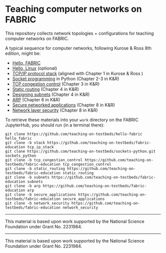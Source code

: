 # Teaching computer networks on FABRIC

This repository collects network topologies + configurations for teaching computer networks on FABRIC.

A typical sequence for computer networks, following Kurose & Ross 8th edition, might be:

* [Hello, FABRIC](https://teaching-on-testbeds.github.io/hello-fabric/)
* [Hello, Linux](https://teaching-on-testbeds.github.io/hello-linux/index-fabric) (optional)
* [TCP/IP protocol stack](https://teaching-on-testbeds.github.io/blog/protocol-layers) (aligned with Chapter 1 in Kurose & Ross )
* [Socket programming](https://teaching-on-testbeds.github.io/blog/sockets-python) in Python (Chapter 2-3 in K&R)
* [TCP congestion control](https://teaching-on-testbeds.github.io/blog/tcp-congestion-control) (Chapter 3 in K&R)
* [Static routing](https://teaching-on-testbeds.github.io/blog/static-routing) (Chapter 4 in K&R)
* [Designing subnets](https://teaching-on-testbeds.github.io/blog/designing-subnets) (Chapter 4 in K&R)
* [ARP](https://teaching-on-testbeds.github.io/blog/address-resolution-protocol-arp) (Chapter 6 in K&R)
* [Secure networked applications](https://teaching-on-testbeds.github.io/blog/secure-applications) (Chapter 8 in K&R)
* [Network layer security](https://teaching-on-testbeds.github.io/blog/network-layer-security) (Chapter 8 in K&R)


To retrieve these materials into your `work` directory on the FABRIC JupyterHub, you should run (in a terminal there):

```
git clone https://github.com/teaching-on-testbeds/hello-fabric hello_fabric
git clone -b stack https://github.com/teaching-on-testbeds/fabric-education tcp_ip_stack
git clone https://github.com/teaching-on-testbeds/sockets-python.git sockets_python
git clone -b tcp_congestion_control https://github.com/teaching-on-testbeds/fabric-education tcp_congestion_control
git clone -b static_routing https://github.com/teaching-on-testbeds/fabric-education static_routing
git clone -b subnets https://github.com/teaching-on-testbeds/fabric-education subnets
git clone -b arp https://github.com/teaching-on-testbeds/fabric-education arp
git clone -b secure_applications https://github.com/teaching-on-testbeds/fabric-education secure_applications
git clone -b network_security https://github.com/teaching-on-testbeds/fabric-education network_security
```

---

This material is based upon work supported by the National Science Foundation under Grant No. 2231984.


---

This material is based upon work supported by the National Science Foundation under Grant No. 2231984.

